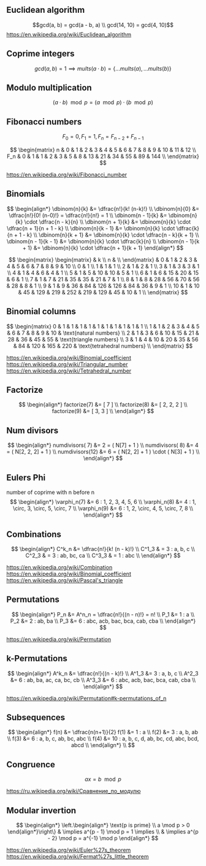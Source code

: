 
## Euclidean algorithm

$$gcd(a, b) = gcd(a - b, a) \\ gcd(14, 10) = gcd(4, 10)$$
https://en.wikipedia.org/wiki/Euclidean_algorithm

## Coprime integers

$$
gcd(a, b) = 1 \implies
mults(a \cdot b) = \{ ...mults(a), ...mults(b) \}
$$

## Modulo multiplication

$$(a \cdot b) \mod p = (a \mod p) \cdot (b \mod p)$$

## Fibonacci numbers

$$
F_0 = 0, F_1 = 1, F_n = F_{n-2} + F_{n-1}
$$

$$
\begin{matrix}
 n  & 0 & 1 & 2 & 3 & 4 & 5 & 6 &  7 &  8 &  9 & 10 & 11 &  12 \\
F_n & 0 & 1 & 1 & 2 & 3 & 5 & 8 & 13 & 21 & 34 & 55 & 89 & 144 \\
\end{matrix}
$$

https://en.wikipedia.org/wiki/Fibonacci_number

## Binomials

$$
\begin{align*}
\dbinom{n}{k}
&= \dfrac{n!}{k! (n-k)!}
\\
\dbinom{n}{0}
&= \dfrac{n!}{0! (n-0)!}
= \dfrac{n!}{n!} = 1
\\
\dbinom{n - 1}{k}
&= \dbinom{n}{k} \cdot \dfrac{n - k}{n}
\\
\dbinom{n + 1}{k}
&= \dbinom{n}{k} \cdot \dfrac{n + 1}{n + 1 - k}
\\
\dbinom{n}{k - 1}
&= \dbinom{n}{k} \cdot \dfrac{k}{n + 1 - k}
\\
\dbinom{n}{k + 1}
&= \dbinom{n}{k} \cdot \dfrac{n - k}{k + 1}
\\
\dbinom{n - 1}{k - 1}
&= \dbinom{n}{k} \cdot \dfrac{k}{n}
\\
\dbinom{n - 1}{k + 1}
&= \dbinom{n}{k} \cdot \dfrac{n + 1}{k + 1}
\end{align*}
$$


$$
\begin{matrix}
\begin{matrix} & k \\ n & \\ \end{matrix}
   & 0 & 1 &  2 &  3 & 4 & 5 & 6 & 7 & 8 & 9 & 10 \\
 0 & 1 \\
 1 & 1 & 1 \\
 2 & 1 & 2 & 1 \\
 3 & 1 & 3 & 3 & 1 \\
 4 & 1 & 4 & 6 & 4 & 1 \\
 5 & 1 & 5 & 10 & 10 & 5 & 1 \\
 6 & 1 & 6 & 15 & 20 & 15 & 6 & 1 \\
 7 & 1 & 7 & 21 & 35 & 35 & 21 & 7 & 1 \\
 8 & 1 & 8 & 28 & 56 & 70 & 56 & 28 & 8 & 1 \\
 9 & 1 & 9 & 36 & 84 & 126 & 126 & 84 & 36 & 9 & 1 \\
10 & 1 & 10 & 45 & 129 & 219 & 252 & 219 & 129 & 45 & 10 & 1 \\
\end{matrix}
$$

## Binomial columns

$$
\begin{matrix}
0     & 1 & 1 &  1 & 1  &  1 &  1 &  1 &   1 &   1 &   1 \\
1     & 1 & 2 &  3 & 4  &  5 &  6 &  7 &   8 &   9 &  10 & \text{natural numbers} \\
2     & 1 & 3 &  6 & 10 & 15 & 21 & 28 &  36 &  45 &  55 & \text{triangle numbers} \\
3     & 1 & 4 & 10 & 20 & 35 & 56 & 84 & 120 & 165 & 220 & \text{tetrahedral numbers} \\
\end{matrix}
$$

https://en.wikipedia.org/wiki/Binomial_coefficient
https://en.wikipedia.org/wiki/Triangular_number
https://en.wikipedia.org/wiki/Tetrahedral_number

## Factorize
$$
\begin{align*}
factorize(7) &= [ 7 ] \\ 
factorize(8) &= [ 2, 2, 2 ] \\
factorize(9) &= [ 3, 3 ] \\
\end{align*}
$$

## Num divisors
$$
\begin{align*}
numdivisors( 7) &= 2 = ( N[7] + 1 ) \\
numdivisors( 8) &= 4 = ( N[2, 2, 2] + 1 ) \\
numdivisors(12) &= 6 = ( N[2, 2] + 1 ) \cdot ( N[3] + 1 ) \\
\end{align*}
$$

## Eulers Phi
number of coprime with n before n
$$
\begin{align*}
\varphi_n(7) &= 6 : 1, 2, 3, 4, 5, 6 \\
\varphi_n(8) &= 4 : 1, \circ, 3, \circ, 5, \circ, 7 \\
\varphi_n(9) &= 6 : 1, 2, \circ, 4, 5, \circ, 7, 8 \\
\end{align*}
$$


## Combinations
$$
\begin{align*}
C^k_n &= \dfrac{n!}{k! (n - k)!} \\
C^1_3 & = 3 :   a,   b,   c \\
C^2_3 & = 3 :  ab,  bc,  ca \\
C^3_3 & = 1 : abc \\
\end{align*}
$$

https://en.wikipedia.org/wiki/Combination
https://en.wikipedia.org/wiki/Binomial_coefficient
https://en.wikipedia.org/wiki/Pascal's_triangle

## Permutations
$$
\begin{align*}
P_n &= A^n_n = \dfrac{n!}{(n - n)!} = n! \\
P_1 &= 1 : a \\
P_2 &= 2 : ab, ba \\
P_3 &= 6 : abc, acb, bac, bca, cab, cba \\
\end{align*}
$$

https://en.wikipedia.org/wiki/Permutation

## k-Permutations
$$
\begin{align*}
A^k_n &= \dfrac{n!}{(n - k)!} \\
A^1_3 &= 3 :   a,   b,   c \\
A^2_3 &= 6 :  ab,  ba,  ac,  ca,  bc,  cb \\
A^3_3 &= 6 : abc, acb, bac, bca, cab, cba \\
\end{align*}
$$

https://en.wikipedia.org/wiki/Permutation#k-permutations_of_n

## Subsequences
$$
\begin{align*}
f(n) &= \dfrac{n(n+1)}{2}
f(1) &= 1 : a \\
f(2) &= 3 : a, b, ab \\
f(3) &= 6 : a, b, c, ab, bc, abc \\
f(4) &= 10 : a, b, c, d, ab, bc, cd, abc, bcd, abcd \\
\end{align*} \\
$$

## Congruence
$$
ax = b \mod p
$$

https://ru.wikipedia.org/wiki/Сравнение_по_модулю

## Modular invertion
$$
\begin{align*}
\left.\begin{align*}
\text{p is prime} \\
a \mod p > 0
\end{align*}\right\}
& \implies a^{p - 1} \mod p = 1 \implies \\
& \implies a^{p - 2} \mod p = a^{-1} \mod p
\end{align*}
$$

https://en.wikipedia.org/wiki/Euler%27s_theorem
https://en.wikipedia.org/wiki/Fermat%27s_little_theorem
